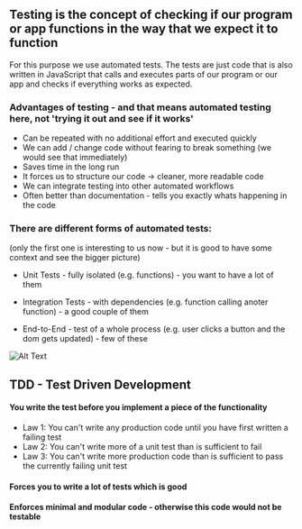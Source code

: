 ## Testing is the concept of checking if our program or app functions in the way that we expect it to function

For this purpose we use automated tests. The tests are just code that is also written in JavaScript that calls and executes parts of our program or our app and checks if everything works as expected.

### Advantages of testing - and that means automated testing here, not 'trying it out and see if it works'
- Can be repeated with no additional effort and executed quickly
- We can add / change code without fearing to break something (we would see that immediately)
- Saves time in the long run 
- It forces us to structure our code -> cleaner, more readable code
- We can integrate testing into other automated workflows
- Often better than documentation - tells you exactly whats happening in the code

### There are different forms of automated tests:
(only the first one is interesting to us now - but it is good to have some context and see the bigger
picture)

* Unit Tests - fully isolated (e.g. functions) - you want to have a lot of them 

* Integration Tests - with dependencies (e.g. function calling anoter function) - a good couple of them 

* End-to-End - test of a whole process (e.g. user clicks a button and the dom gets updated) - few of these

![Alt Text](https://www.shapeblue.com/wp-content/uploads/2018/11/1541174074683725.gif)

## TDD - Test Driven Development 

#### You write the test before you implement a piece of the functionality

* Law 1: You can't write any production code until you have first written a failing test
* Law 2: You can't write more of a unit test than is sufficient to fail
* Law 3: You can't write more production code than is sufficient to pass the currently failing unit test

#### Forces you to write a lot of tests which is good
#### Enforces minimal and modular code - otherwise this code would not be testable
